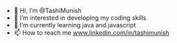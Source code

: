 - 👋 Hi, I’m @TashiMunish
- 👀 I’m interested in developing my coding skills
- 🌱 I’m currently learning java and javascript
- 📫 How to reach me www.linkedin.com/in/tashimunish

<!---
TashiMunish/TashiMunish is a ✨ special ✨ repository because its `README.md` (this file) appears on your GitHub profile.
You can click the Preview link to take a look at your changes.
--->
